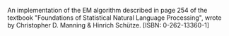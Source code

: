 An implementation of the EM algorithm described in page 254 of the textbook "Foundations of Statistical Natural Language Processing", wrote by Christopher D. Manning & Hinrich Schütze. [ISBN: 0-262-13360-1]
